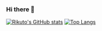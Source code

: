 ### Hi there 👋

[![Rikuto's GitHub stats](https://github-readme-stats.vercel.app/api?username=RikutoOgaki&theme=react&show_icons=true)](https://github.com/RikutoOgaki/github-readme-stats) [![Top Langs](https://github-readme-stats.vercel.app/api/top-langs/?username=RikutoOgaki&theme=react&layout=compact)](https://github.com/RikutoOgaki/github-readme-stats)
